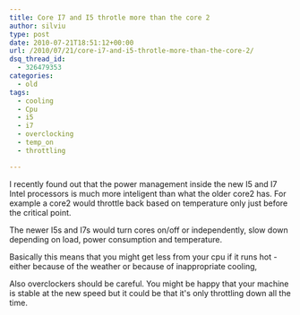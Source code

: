 ```yaml
---
title: Core I7 and I5 throtle more than the core 2
author: silviu
type: post
date: 2010-07-21T18:51:12+00:00
url: /2010/07/21/core-i7-and-i5-throtle-more-than-the-core-2/
dsq_thread_id:
  - 326479353
categories:
  - old
tags:
  - cooling
  - Cpu
  - i5
  - i7
  - overclocking
  - temp_on
  - throttling

---
```

I recently found out that the power management inside the new I5 and I7 Intel processors is much more inteligent than what the older core2 has. For example a core2 would throttle back based on temperature only just before the critical point.

The newer I5s and I7s would turn cores on/off or independently, slow down depending on load, power consumption and temperature.

Basically this means that you might get less from your cpu if it runs hot - either because of the weather or because of inappropriate cooling,

Also overclockers should be careful. You might be happy that your machine is stable at the new speed but it could be that it's only throttling down all the time.